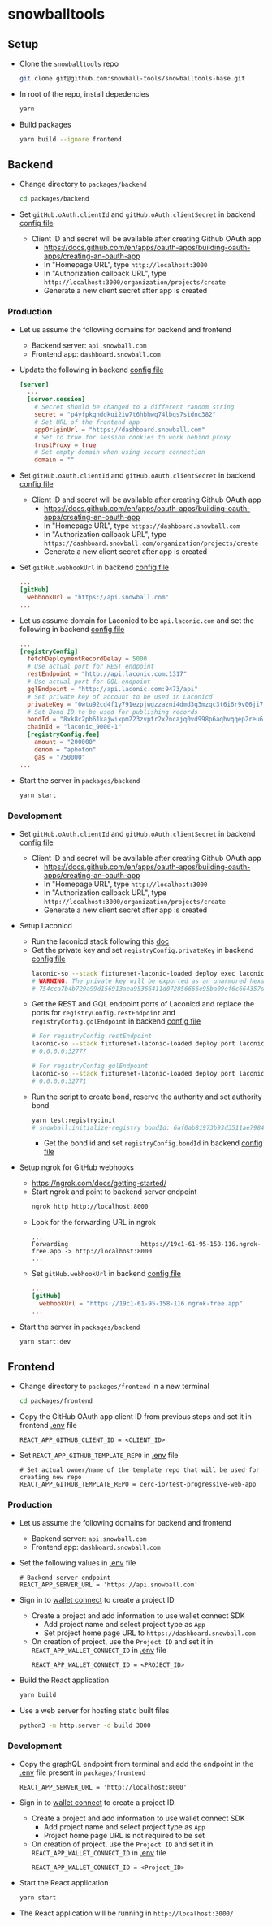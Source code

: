# snowballtools

## Setup

- Clone the  `snowballtools` repo

  ```bash
  git clone git@github.com:snowball-tools/snowballtools-base.git
  ```

- In root of the repo, install depedencies

  ```bash
  yarn
  ```

- Build packages

  ```bash
  yarn build --ignore frontend
  ```

## Backend

- Change directory to `packages/backend`

  ```bash
  cd packages/backend
  ```

- Set `gitHub.oAuth.clientId` and `gitHub.oAuth.clientSecret` in backend [config file](packages/backend/environments/local.toml)
  - Client ID and secret will be available after creating Github OAuth app
    - https://docs.github.com/en/apps/oauth-apps/building-oauth-apps/creating-an-oauth-app
    - In "Homepage URL", type `http://localhost:3000`
    - In "Authorization callback URL", type `http://localhost:3000/organization/projects/create`
    - Generate a new client secret after app is created

### Production

- Let us assume the following domains for backend and frontend
  - Backend server: `api.snowball.com`
  - Frontend app: `dashboard.snowball.com`

- Update the following in backend [config file](packages/backend/environments/local.toml)
  ```toml
  [server]
    ...
    [server.session]
      # Secret should be changed to a different random string
      secret = "p4yfpkqnddkui2iw7t6hbhwq74lbqs7sidnc382"
      # Set URL of the frontend app
      appOriginUrl = "https://dashboard.snowball.com"
      # Set to true for session cookies to work behind proxy
      trustProxy = true
      # Set empty domain when using secure connection
      domain = ""
  ```

- Set `gitHub.oAuth.clientId` and `gitHub.oAuth.clientSecret` in backend [config file](packages/backend/environments/local.toml)
  - Client ID and secret will be available after creating Github OAuth app
    - https://docs.github.com/en/apps/oauth-apps/building-oauth-apps/creating-an-oauth-app
    - In "Homepage URL", type `https://dashboard.snowball.com`
    - In "Authorization callback URL", type `https://dashboard.snowball.com/organization/projects/create`
    - Generate a new client secret after app is created

- Set `gitHub.webhookUrl` in backend [config file](packages/backend/environments/local.toml)
  ```toml
  ...
  [gitHub]
    webhookUrl = "https://api.snowball.com"
  ...
  ```

- Let us assume domain for Laconicd to be `api.laconic.com` and set the following in backend [config file](packages/backend/environments/local.toml)
  ```toml
  ...
  [registryConfig]
    fetchDeploymentRecordDelay = 5000
    # Use actual port for REST endpoint
    restEndpoint = "http://api.laconic.com:1317"
    # Use actual port for GQL endpoint
    gqlEndpoint = "http://api.laconic.com:9473/api"
    # Set private key of account to be used in Laconicd
    privateKey = "0wtu92cd4f1y791ezpjwgzzazni4dmd3q3mzqc3t6i6r9v06ji784tey6hwmnn69"
    # Set Bond ID to be used for publishing records
    bondId = "8xk8c2pb61kajwixpm223zvptr2x2ncajq0vd998p6aqhvqqep2reu6pik245epf"
    chainId = "laconic_9000-1"
    [registryConfig.fee]
      amount = "200000"
      denom = "aphoton"
      gas = "750000"
  ...
  ```

- Start the server in `packages/backend`

  ```bash
  yarn start
  ```

### Development

- Set `gitHub.oAuth.clientId` and `gitHub.oAuth.clientSecret` in backend [config file](packages/backend/environments/local.toml)
  - Client ID and secret will be available after creating Github OAuth app
    - https://docs.github.com/en/apps/oauth-apps/building-oauth-apps/creating-an-oauth-app
    - In "Homepage URL", type `http://localhost:3000`
    - In "Authorization callback URL", type `http://localhost:3000/organization/projects/create`
    - Generate a new client secret after app is created

- Setup Laconicd
  - Run the laconicd stack following this [doc](https://git.vdb.to/cerc-io/stack-orchestrator/src/branch/main/docs/laconicd-with-console.md)
  - Get the private key and set `registryConfig.privateKey` in backend [config file](packages/backend/environments/local.toml)
    ```bash
    laconic-so --stack fixturenet-laconic-loaded deploy exec laconicd "laconicd keys export mykey --unarmored-hex --unsafe"
    # WARNING: The private key will be exported as an unarmored hexadecimal string. USE AT YOUR OWN RISK. Continue? [y/N]: y
    # 754cca7b4b729a99d156913aea95366411d072856666e95ba09ef6c664357d81
    ```
  - Get the REST and GQL endpoint ports of Laconicd and replace the ports for `registryConfig.restEndpoint` and `registryConfig.gqlEndpoint` in backend [config file](packages/backend/environments/local.toml)
    ```bash
    # For registryConfig.restEndpoint
    laconic-so --stack fixturenet-laconic-loaded deploy port laconicd 1317
    # 0.0.0.0:32777

    # For registryConfig.gqlEndpoint
    laconic-so --stack fixturenet-laconic-loaded deploy port laconicd 9473
    # 0.0.0.0:32771
    ```
  - Run the script to create bond, reserve the authority and set authority bond
    ```bash
    yarn test:registry:init
    # snowball:initialize-registry bondId: 6af0ab81973b93d3511ae79841756fb5da3fd2f70ea1279e81fae7c9b19af6c4 +0ms
    ```
    - Get the bond id and set `registryConfig.bondId` in backend [config file](packages/backend/environments/local.toml)

- Setup ngrok for GitHub webhooks
  - https://ngrok.com/docs/getting-started/
  - Start ngrok and point to backend server endpoint
    ```bash
    ngrok http http://localhost:8000
    ```
  - Look for the forwarding URL in ngrok
    ```
    ...
    Forwarding                    https://19c1-61-95-158-116.ngrok-free.app -> http://localhost:8000
    ...
    ```
  - Set `gitHub.webhookUrl` in backend [config file](packages/backend/environments/local.toml)
    ```toml
    ...
    [gitHub]
      webhookUrl = "https://19c1-61-95-158-116.ngrok-free.app"
    ...
    ```

- Start the server in `packages/backend`

  ```bash
  yarn start:dev
  ```

## Frontend

- Change directory to `packages/frontend` in a new terminal
  ```bash
  cd packages/frontend
  ```

- Copy the GitHub OAuth app client ID from previous steps and set it in frontend [.env](packages/frontend/.env) file
  ```env
  REACT_APP_GITHUB_CLIENT_ID = <CLIENT_ID>
  ```

- Set `REACT_APP_GITHUB_TEMPLATE_REPO` in [.env](packages/frontend/.env) file
  ```env
  # Set actual owner/name of the template repo that will be used for creating new repo
  REACT_APP_GITHUB_TEMPLATE_REPO = cerc-io/test-progressive-web-app
  ```

### Production

- Let us assume the following domains for backend and frontend
  - Backend server: `api.snowball.com`
  - Frontend app: `dashboard.snowball.com`

- Set the following values in [.env](packages/frontend/.env) file
  ```
  # Backend server endpoint
  REACT_APP_SERVER_URL = 'https://api.snowball.com'
  ```

- Sign in to [wallet connect](https://cloud.walletconnect.com/sign-in) to create a project ID
  - Create a project and add information to use wallet connect SDK
    - Add project name and select project type as `App`
    - Set project home page URL to `https://dashboard.snowball.com`
  - On creation of project, use the `Project ID` and set it in `REACT_APP_WALLET_CONNECT_ID` in [.env](packages/frontend/.env) file
    ```env
    REACT_APP_WALLET_CONNECT_ID = <PROJECT_ID>
    ```

- Build the React application
  ```bash
  yarn build
  ```

- Use a web server for hosting static built files
  ```bash
  python3 -m http.server -d build 3000
  ```

### Development

- Copy the graphQL endpoint from terminal and add the endpoint in the [.env](packages/frontend/.env) file present in `packages/frontend`
  ```env
  REACT_APP_SERVER_URL = 'http://localhost:8000'
  ```

- Sign in to [wallet connect](https://cloud.walletconnect.com/sign-in) to create a project ID.
  - Create a project and add information to use wallet connect SDK
    - Add project name and select project type as `App`
    - Project home page URL is not required to be set
  - On creation of project, use the `Project ID` and set it in `REACT_APP_WALLET_CONNECT_ID` in [.env](packages/frontend/.env) file
    ```env
    REACT_APP_WALLET_CONNECT_ID = <Project_ID>
    ```

- Start the React application

  ```bash
  yarn start
  ```

- The React application will be running in `http://localhost:3000/`
